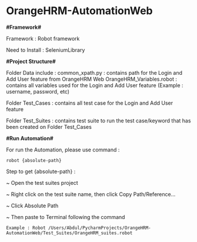 # OrangeHRM-AutomationWeb

**#Framework#**

Framework 	 : Robot framework

Need to Install	 : SeleniumLibrary

**#Project Structure#**

Folder Data include : 
common_xpath.py : contains path for the Login and Add User feature from OrangeHRM Web
OrangeHRM_Variables.robot : contains all variables used for the Login and Add User feature (Example : username, password, etc)

Folder Test_Cases	 : contains all test case for the Login and Add User feature

Folder Test_Suites 	 : contains test suite to run the test case/keyword that has been created on Folder Test_Cases


**#Run Automation#**

For run the Automation, please use command :

	robot {absolute-path}

	
Step to get {absolute-path} : 

~ Open the test suites project

~ Right click on the test suite name, then click Copy Path/Reference…
		
~ Click Absolute Path

~ Then paste to Terminal following the command

	Example : Robot /Users/Abdul/PycharmProjects/OrangeHRM-AutomationWeb/Test_Suites/OrangeHRM_suites.robot

